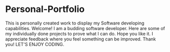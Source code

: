 # Personal-Portfolio
This is personally created work to display my Software developing capabilities.
Welcome! I am a budding software developer. Here are some of my individually done projects to prove what I can do.
Hope you like it. I appreciate feedback where you feel something can be improved. Thank you! 
LET'S ENJOY CODING.
